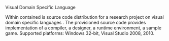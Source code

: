 Visual Domain Specific Language

Within contained is source code distribution for a research project on 
visual domain specific languages .  The provisioned source code provides 
implementation of a compiler, a designer, a runtime environment, a sample
game. Supported platforms: Windows 32-bit, Visual Studio 2008, 2010.
